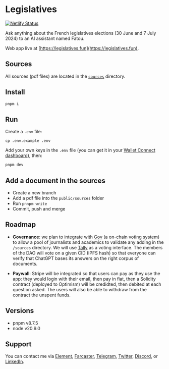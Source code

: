 # Legislatives

[![Netlify Status](https://api.netlify.com/api/v1/badges/f0a26e1d-a18a-432d-9d1f-e8552413ef02/deploy-status)](https://app.netlify.com/sites/legislatives/deploys)

Ask anything about the French legislatives elections (30 June and 7 July 2024) to an AI assistant named Fatou.

Web app live at [https://legislatives.fun](https://legislatives.fun).

## Sources

All sources (pdf files) are located in the [`sources`](https://github.com/julienbrg/legislatives/tree/main/public) directory.

## Install

```bash
pnpm i
```

## Run

Create a `.env` file:

```
cp .env.example .env
```

Add your own keys in the `.env` file (you can get it in your [Wallet Connect dashboard](https://cloud.walletconnect.com)), then:

```bash
pnpm dev
```

## Add a document in the sources

- Create a new branch
- Add a pdf file into the `public/sources` folder
- Run `pnnpm write`
- Commit, push and merge

## Roadmap

- **Governance**: we plan to integrate with [Gov](https://github.com/w3hc/gov) (a on-chain voting system) to allow a pool of journalists and academics to validate any adding in the `/sources` directory. We will use [Tally](https://www.tally.xyz/) as a voting interface. The members of the DAO will vote on a given CID (IPFS hash) so that everyone can verify that ChatGPT bases its answers on the right corpus of documents.

- **Paywall**: Stripe will be integrated so that users can pay as they use the app: they would login with their email, then pay in fiat, then a Solidity contract (deployed to Optimism) will be credidted, then debited at each question asked. The users will also be able to withdraw from the contract the unspent funds.

## Versions

- pnpm v8.7.5
- node v20.9.0

## Support

You can contact me via [Element](https://matrix.to/#/@julienbrg:matrix.org), [Farcaster](https://warpcast.com/julien-), [Telegram](https://t.me/julienbrg), [Twitter](https://twitter.com/julienbrg), [Discord](https://discordapp.com/users/julienbrg), or [LinkedIn](https://www.linkedin.com/in/julienberanger/).

